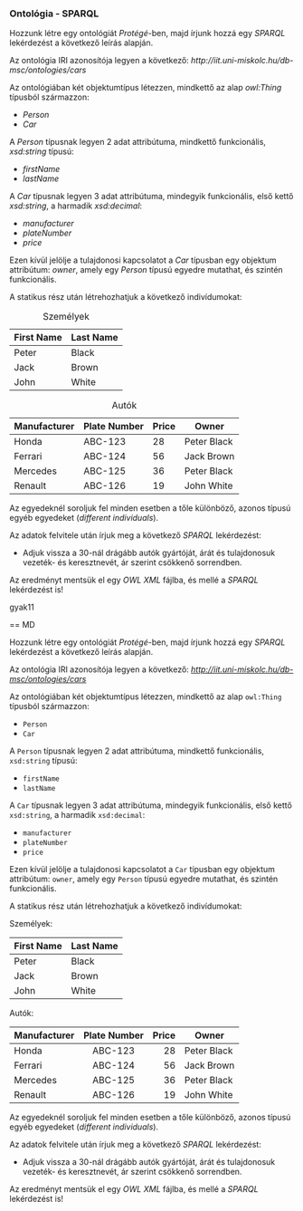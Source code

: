<h3>Ontológia - SPARQL</h3>
  
  <p>Hozzunk létre egy ontológiát <i>Protégé</i>-ben, majd írjunk hozzá egy <i>SPARQL</i> lekérdezést a következő leírás alapján.</p>
  
  <p>Az ontológia IRI azonosítója legyen a következő: <i>http://iit.uni-miskolc.hu/db-msc/ontologies/cars</i></p>
  
  <p>Az ontológiában két objektumtípus létezzen, mindkettő az alap <i>owl:Thing</i> típusból származzon:</p>
  
  <ul>
    <li><i>Person</i></li>
	<li><i>Car</i></li>
  </ul>
  
  <p>A <i>Person</i> típusnak legyen 2 adat attribútuma, mindkettő funkcionális, <i>xsd:string</i> típusú:</p>
  
  <ul>
    <li><i>firstName</i></li>
	<li><i>lastName</i></li>
  </ul>
  
  <p>A <i>Car</i> típusnak legyen 3 adat attribútuma, mindegyik funkcionális, első kettő <i>xsd:string</i>, a harmadik <i>xsd:decimal</i>:</p>
  
  <ul>
    <li><i>manufacturer</i></li>
	<li><i>plateNumber</i></li>
	<li><i>price</i></li>
  </ul>
  
  <p>Ezen kívül jelölje a tulajdonosi kapcsolatot a <i>Car</i> típusban egy objektum attribútum: <i>owner</i>, amely egy <i>Person</i> típusú egyedre mutathat, és szintén funkcionális.</p>
  
  <p>A statikus rész után létrehozhatjuk a következő indivídumokat:</p>
  
  <table class="table table-striped table-hover">
	<caption>Személyek</caption>
    <thead>
	  <tr>
	    <th>First Name</th>
		<th>Last Name</th>
	  </tr>
	</thead>
	<tbody>
	  <tr>
	    <td>Peter</td>
		<td>Black</td>
	  </tr>
	  <tr>
	    <td>Jack</td>
		<td>Brown</td>
	  </tr>
	  <tr>
	    <td>John</td>
		<td>White</td>
	  </tr>
	</tbody>
  </table>
  
  <table class="table table-striped table-hover">
	<caption>Autók</caption>
    <thead>
	  <tr>
	    <th>Manufacturer</th>
		<th>Plate Number</th>
		<th>Price</th>
		<th>Owner</th>
	  </tr>
	</thead>
	<tbody>
	  <tr>
	    <td>Honda</td>
		<td>ABC-123</td>
		<td>28</td>
		<td>Peter Black</td>
	  </tr>
	  <tr>
	    <td>Ferrari</td>
		<td>ABC-124</td>
		<td>56</td>
		<td>Jack Brown</td>
	  </tr>
	  <tr>
	    <td>Mercedes</td>
		<td>ABC-125</td>
		<td>36</td>
		<td>Peter Black</td>
	  </tr>
	  <tr>
	    <td>Renault</td>
		<td>ABC-126</td>
		<td>19</td>
		<td>John White</td>
	  </tr>
	</tbody>
  </table>
  
  <p>Az egyedeknél soroljuk fel minden esetben a tőle különböző, azonos típusú egyéb egyedeket (<i>different individuals</i>).</p>
  
  <p>Az adatok felvitele után írjuk meg a következő <i>SPARQL</i> lekérdezést:</p>
  
  <ul>
    <li>Adjuk vissza a 30-nál drágább autók gyártóját, árát és tulajdonosuk vezeték- és keresztnevét, ár szerint csökkenő sorrendben.</li>
  </ul>
  
  <p>Az eredményt mentsük el egy <i>OWL XML</i> fájlba, és mellé a <i>SPARQL</i> lekérdezést is!</p>
  
  gyak11

  == MD

  Hozzunk létre egy ontológiát *Protégé*-ben, majd írjunk hozzá egy *SPARQL* lekérdezést a következő leírás alapján.

Az ontológia IRI azonosítója legyen a következő: *http://iit.uni-miskolc.hu/db-msc/ontologies/cars*

Az ontológiában két objektumtípus létezzen, mindkettő az alap `owl:Thing` típusból származzon:

* `Person`
* `Car`

A `Person` típusnak legyen 2 adat attribútuma, mindkettő funkcionális, `xsd:string` típusú:

* `firstName`
* `lastName`

A `Car` típusnak legyen 3 adat attribútuma, mindegyik funkcionális, első kettő `xsd:string`, a harmadik `xsd:decimal`:

* `manufacturer`
* `plateNumber`
* `price`

Ezen kívül jelölje a tulajdonosi kapcsolatot a `Car` típusban egy objektum attribútum: `owner`, amely egy `Person` típusú egyedre mutathat, és szintén funkcionális.

A statikus rész után létrehozhatjuk a következő indivídumokat:

Személyek:

| First Name | Last Name |
| ---------- | --------  |
| Peter      | Black     |
| Jack       | Brown     |
| John       | White     |

Autók:

| Manufacturer | Plate Number | Price | Owner       |
| ------------ |:------------:| -----:| ----------- |
| Honda        | ABC-123      | 28    | Peter Black |
| Ferrari      | ABC-124      | 56    | Jack Brown  |
| Mercedes     | ABC-125      | 36    | Peter Black |
| Renault      | ABC-126      | 19    | John White  |

Az egyedeknél soroljuk fel minden esetben a tőle különböző, azonos típusú egyéb egyedeket (*different individuals*).

Az adatok felvitele után írjuk meg a következő *SPARQL* lekérdezést:

* Adjuk vissza a 30-nál drágább autók gyártóját, árát és tulajdonosuk vezeték- és keresztnevét, ár szerint csökkenő sorrendben.

Az eredményt mentsük el egy *OWL XML* fájlba, és mellé a *SPARQL* lekérdezést is!
